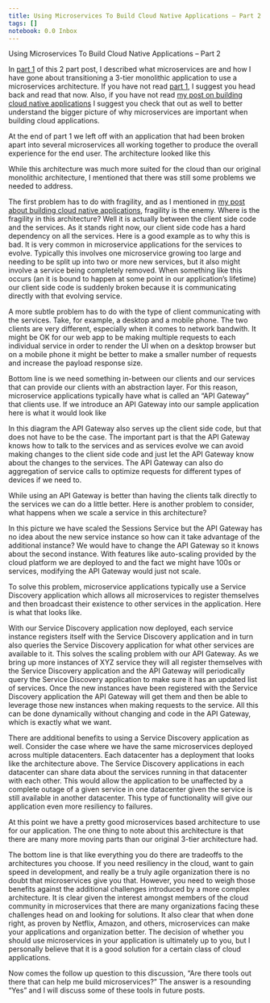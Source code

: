 ```yaml
---
title: Using Microservices To Build Cloud Native Applications – Part 2
tags: []
notebook: 0.0 Inbox
---
```


Using Microservices To Build Cloud Native Applications – Part 2

In [part 1](http://ryanjbaxter.com/2015/07/15/using-microservices-to-build-cloud-native-applications-part-1/) of this 2 part post, I described what microservices are and how I have gone about transitioning a 3-tier monolithic application to use a microservices architecture. If you have not read [part 1](http://ryanjbaxter.com/2015/07/15/using-microservices-to-build-cloud-native-applications-part-1/), I suggest you head back and read that now. Also, if you have not read [my post on building cloud native applications](http://ryanjbaxter.com/2015/07/13/building-cloud-native-applications/) I suggest you check that out as well to better understand the bigger picture of why microservices are important when building cloud applications.

At the end of part 1 we left off with an application that had been broken apart into several microservices all working together to produce the overall experience for the end user. The architecture looked like this


While this architecture was much more suited for the cloud than our original monolithic architecture, I mentioned that there was still some problems we needed to address.

The first problem has to do with fragility, and as I mentioned in [my post about building cloud native applications](http://ryanjbaxter.com/2015/07/13/building-cloud-native-applications/), fragility is the enemy. Where is the fragility in this architecture? Well it is actually between the client side code and the services. As it stands right now, our client side code has a hard dependency on all the services. Here is a good example as to why this is bad. It is very common in microservice applications for the services to evolve. Typically this involves one microservice growing too large and needing to be split up into two or more new services, but it also might involve a service being completely removed. When something like this occurs (an it is bound to happen at some point in our application’s lifetime) our client side code is suddenly broken because it is communicating directly with that evolving service.

A more subtle problem has to do with the type of client communicating with the services. Take, for example, a desktop and a mobile phone. The two clients are very different, especially when it comes to network bandwith. It might be OK for our web app to be making multiple requests to each individual service in order to render the UI when on a desktop browser but on a mobile phone it might be better to make a smaller number of requests and increase the payload response size.

Bottom line is we need something in-between our clients and our services that can provide our clients with an abstraction layer. For this reason, microservice applications typically have what is called an “API Gateway” that clients use. If we introduce an API Gateway into our sample application here is what it would look like


In this diagram the API Gateway also serves up the client side code, but that does not have to be the case. The important part is that the API Gateway knows how to talk to the services and as services evolve we can avoid making changes to the client side code and just let the API Gateway know about the changes to the services. The API Gateway can also do aggregation of service calls to optimize requests for different types of devices if we need to.

While using an API Gateway is better than having the clients talk directly to the services we can do a little better. Here is another problem to consider, what happens when we scale a service in this architecture?


In this picture we have scaled the Sessions Service but the API Gateway has no idea about the new service instance so how can it take advantage of the additional instance? We would have to change the API Gateway so it knows about the second instance. With features like auto-scaling provided by the cloud platform we are deployed to and the fact we might have 100s or services, modifying the API Gateway would just not scale.

To solve this problem, microservice applications typically use a Service Discovery application which allows all microservices to register themselves and then broadcast their existence to other services in the application. Here is what that looks like.


With our Service Discovery application now deployed, each service instance registers itself with the Service Discovery application and in turn also queries the Service Discovery application for what other services are available to it. This solves the scaling problem with our API Gateway. As we bring up more instances of XYZ service they will all register themselves with the Service Discovery application and the API Gateway will periodically query the Service Discovery application to make sure it has an updated list of services. Once the new instances have been registered with the Service Discovery application the API Gateway will get them and then be able to leverage those new instances when making requests to the service. All this can be done dynamically without changing and code in the API Gateway, which is exactly what we want.

There are additional benefits to using a Service Discovery application as well. Consider the case where we have the same microservices deployed across multiple datacenters. Each datacenter has a deployment that looks like the architecture above. The Service Discovery applications in each datacenter can share data about the services running in that datacenter with each other. This would allow the application to be unaffected by a complete outage of a given service in one datacenter given the service is still available in another datacenter. This type of functionality will give our application even more resiliency to failures.

At this point we have a pretty good microservices based architecture to use for our application. The one thing to note about this architecture is that there are many more moving parts than our original 3-tier architecture had.


The bottom line is that like everything you do there are tradeoffs to the architectures you choose. If you need resiliency in the cloud, want to gain speed in development, and really be a truly agile organization there is no doubt that microservices give you that. However, you need to weigh those benefits against the additional challenges introduced by a more complex architecture. It is clear given the interest amongst members of the cloud community in microservices that there are many organizations facing these challenges head on and looking for solutions. It also clear that when done right, as proven by Netflix, Amazon, and others, microservices can make your applications and organization better. The decision of whether you should use microservices in your application is ultimately up to you, but I personally believe that it is a good solution for a certain class of cloud applications.

Now comes the follow up question to this discussion, “Are there tools out there that can help me build microservices?” The answer is a resounding “Yes” and I will discuss some of these tools in future posts.








